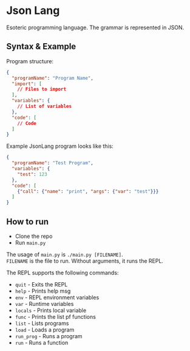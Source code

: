 # Json Lang  
Esoteric programming language. The grammar is represented in JSON.  

## Syntax & Example  
Program structure:
```json
{
  "programName": "Program Name",
  "import": [
    // Files to import
  ],
  "variables": {
    // List of variables
  },
  "code": [
    // Code
  ]
}
```

Example JsonLang program looks like this:
```json
{
  "programName": "Test Program",
  "variables": {
    "test": 123
  },
  "code": [
    {"call": {"name": "print", "args": {"var": "test"}}}
  ]
}
```

## How to run  
 - Clone the repo  
 - Run `main.py`  

The usage of `main.py` is `./main.py [FILENAME]`.  
`FILENAME` is the file to run. Without arguments, it runs the REPL.

The REPL supports the following commands:
 - `quit` - Exits the REPL
 - `help` - Prints help msg
 - `env` - REPL environment variables
 - `var` - Runtime variables
 - `locals` - Prints local variable
 - `func` - Prints the list pf functions
 - `list` - Lists programs
 - `load` - Loads a program
 - `run_prog` - Runs a program
 - `run` - Runs a function